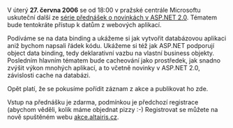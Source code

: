<!-- dcterms:identifier = aspnetcz#98 -->
<!-- dcterms:title = Pozvánka na přednášku - data binding a cacheování (aktualizováno) -->
<!-- dcterms:abstract = V úterý 27. června 2006 se od 18:00 v pražské centrále Microsoftu uskuteční další ze série přednášek o novinkách v ASP.NET 2.0. Tématem bude tentokráte přístup k datům z webových aplikací. -->
<!-- np9:categoryId = 6 -->
<!-- x4w:category = Akce a události -->
<!-- np9:authorId = 1 -->
<!-- np9:authorEmail = michal.valasek@altairis.cz -->
<!-- dcterms:creator = Michal Altair Valášek -->
<!-- dcterms:created = 2006-06-18T05:57:59.807+02:00 -->
<!-- dcterms:date = 2006-06-18T05:57:59.807+02:00 -->

V úterý **27. června 2006** se od 18:00 v pražské centrále Microsoftu uskuteční další ze [série přednášek o novinkách v ASP.NET 2.0](https://www.aspnet.cz/Articles/85-petidilny-seminar-novinky-v-asp-net-2-0.aspx). Tématem bude tentokráte přístup k datům z webových aplikací.

Podíváme se na data binding a ukážeme si jak vytvořit databázovou aplikaci aniž bychom napsali řádek kódu. Ukážeme si též jak ASP.NET podporují object data binding, tedy deklarativní vazbu na vlastní business objekty. Posledním hlavním tématem bude cacheování jako prostředek, jak snadno zvýšit výkon mnohých aplikací, a to včetně novinky v ASP.NET 2.0, závislosti cache na databázi.

Opět platí, že se pokusíme pořídit záznam z akce a publikovat ho zde.

Vstup na přednášku je zdarma, podmínkou je předchozí registrace (abychom věděli, kolik máme objednat pizzy :-) Registrovat se můžete na nově spuštěném webu [akce.altairis.cz](http://akce.altairis.cz/Event.aspx?EventId=1).